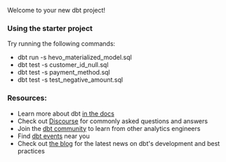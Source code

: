 Welcome to your new dbt project!

### Using the starter project

Try running the following commands:
- dbt run -s hevo_materialized_model.sql
- dbt test -s customer_id_null.sql
- dbt test -s payment_method.sql
- dbt test -s test_negative_amount.sql


### Resources:
- Learn more about dbt [in the docs](https://docs.getdbt.com/docs/introduction)
- Check out [Discourse](https://discourse.getdbt.com/) for commonly asked questions and answers
- Join the [dbt community](https://getdbt.com/community) to learn from other analytics engineers
- Find [dbt events](https://events.getdbt.com) near you
- Check out [the blog](https://blog.getdbt.com/) for the latest news on dbt's development and best practices
